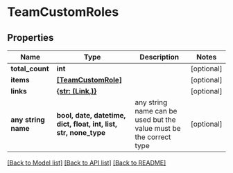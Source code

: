 # TeamCustomRoles


## Properties
Name | Type | Description | Notes
------------ | ------------- | ------------- | -------------
**total_count** | **int** |  | [optional] 
**items** | [**[TeamCustomRole]**](TeamCustomRole.md) |  | [optional] 
**links** | [**{str: (Link,)}**](Link.md) |  | [optional] 
**any string name** | **bool, date, datetime, dict, float, int, list, str, none_type** | any string name can be used but the value must be the correct type | [optional]

[[Back to Model list]](../README.md#documentation-for-models) [[Back to API list]](../README.md#documentation-for-api-endpoints) [[Back to README]](../README.md)


